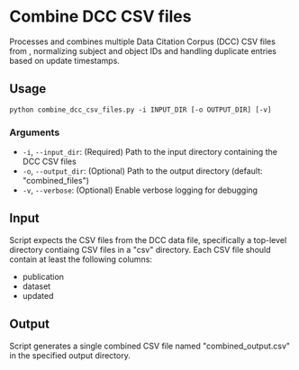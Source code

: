 # Combine DCC CSV files

Processes and combines multiple Data Citation Corpus (DCC) CSV files from , normalizing subject and object IDs and handling duplicate entries based on update timestamps.


## Usage
```
python combine_dcc_csv_files.py -i INPUT_DIR [-o OUTPUT_DIR] [-v]
```

### Arguments

- `-i`, `--input_dir`: (Required) Path to the input directory containing the DCC CSV files
- `-o`, `--output_dir`: (Optional) Path to the output directory (default: "combined_files")
- `-v`, `--verbose`: (Optional) Enable verbose logging for debugging

## Input

Script expects the CSV files from the DCC data file, specifically a top-level directory contiaing CSV files in a "csv" directory. Each CSV file should contain at least the following columns:
- publication
- dataset
- updated

## Output

Script generates a single combined CSV file named "combined_output.csv" in the specified output directory.



